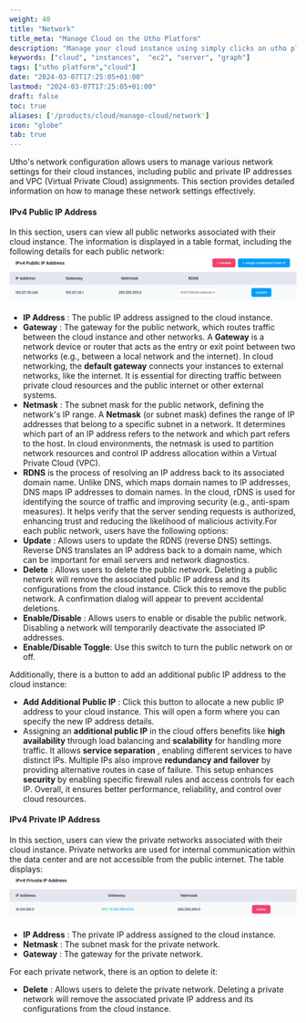 ```yaml
---
weight: 40
title: "Network"
title_meta: "Manage Cloud on the Utho Platform"
description: "Manage your cloud instance using simply clicks on utho platform"
keywords: ["cloud", "instances",  "ec2", "server", "graph"]
tags: ["utho platform","cloud"]
date: "2024-03-07T17:25:05+01:00"
lastmod: "2024-03-07T17:25:05+01:00"
draft: false
toc: true
aliases: ['/products/cloud/manage-cloud/network']
icon: "globe"
tab: true
---
```

Utho's network configuration allows users to manage various network settings for their cloud instances, including public and private IP addresses and VPC (Virtual Private Cloud) assignments. This section provides detailed information on how to manage these network settings effectively.

#### IPv4 Public IP Address

In this section, users can view all public networks associated with their cloud instance. The information is displayed in a table format, including the following details for each public network:![1718865440668](image/index/1718865440668.png)

* **IP Address** : The public IP address assigned to the cloud instance.
* **Gateway** : The gateway for the public network, which routes traffic between the cloud instance and other networks. A **Gateway** is a network device or router that acts as the entry or exit point between two networks (e.g., between a local network and the internet). In cloud networking, the **default gateway** connects your instances to external networks, like the internet. It is essential for directing traffic between private cloud resources and the public internet or other external systems.
* **Netmask** : The subnet mask for the public network, defining the network's IP range. A **Netmask** (or subnet mask) defines the range of IP addresses that belong to a specific subnet in a network. It determines which part of an IP address refers to the network and which part refers to the host. In cloud environments, the netmask is used to partition network resources and control IP address allocation within a Virtual Private Cloud (VPC).
* **RDNS** is the process of resolving an IP address back to its associated domain name. Unlike DNS, which maps domain names to IP addresses, DNS maps IP addresses to domain names. In the cloud, rDNS is used for identifying the source of traffic and improving security (e.g., anti-spam measures). It helps verify that the server sending requests is authorized, enhancing trust and reducing the likelihood of malicious activity.For each public network, users have the following options:
* **Update** : Allows users to update the RDNS (reverse DNS) settings. Reverse DNS translates an IP address back to a domain name, which can be important for email servers and network diagnostics.
* **Delete** : Allows users to delete the public network. Deleting a public network will remove the associated public IP address and its configurations from the cloud instance. Click this to remove the public network. A confirmation dialog will appear to prevent accidental deletions.
* **Enable/Disable** : Allows users to enable or disable the public network. Disabling a network will temporarily deactivate the associated IP addresses.
* **Enable/Disable Toggle**: Use this switch to turn the public network on or off.

Additionally, there is a button to add an additional public IP address to the cloud instance:

* **Add Additional Public IP** : Click this button to allocate a new public IP address to your cloud instance. This will open a form where you can specify the new IP address details.
* Assigning an **additional public IP** in the cloud offers benefits like **high availability** through load balancing and **scalability** for handling more traffic. It allows  **service separation** , enabling different services to have distinct IPs. Multiple IPs also improve **redundancy and failover** by providing alternative routes in case of failure. This setup enhances **security** by enabling specific firewall rules and access controls for each IP. Overall, it ensures better performance, reliability, and control over cloud resources.

#### IPv4 Private IP Address

In this section, users can view the private networks associated with their cloud instance. Private networks are used for internal communication within the data center and are not accessible from the public internet. The table displays:![1718865740673](image/index/1718865740673.png)

* **IP Address** : The private IP address assigned to the cloud instance.
* **Netmask** : The subnet mask for the private network.
* **Gateway** : The gateway for the private network.

For each private network, there is an option to delete it:

* **Delete** : Allows users to delete the private network. Deleting a private network will remove the associated private IP address and its configurations from the cloud instance.

